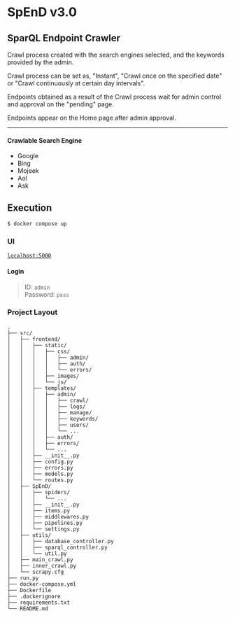 # SpEnD v3.0

## SparQL Endpoint Crawler

Crawl process created with the search engines selected, and the keywords provided by the admin.

Crawl process can be set as, "Instant", "Crawl once on the specified date" or "Crawl continuously at certain day
intervals".

Endpoints obtained as a result of the Crawl process wait for admin control and approval on the "pending" page.

Endpoints appear on the Home page after admin approval.

---

#### Crawlable Search Engine

- Google
- Bing
- Mojeek
- Aol
- Ask

## Execution

`$ docker compose up`

### UI

[`localhost:5000`](http://localhost:5000/)

#### Login

> ID: `admin`  
Password: `pass`

### Project Layout

    .
    ├── src/
    │   ├── frontend/
    │   │   ├── static/
    │   │   │   ├── css/
    │   │   │   │   ├── admin/
    │   │   │   │   ├── auth/
    │   │   │   │   └── errors/
    │   │   │   ├── images/
    │   │   │   └── js/
    │   │   ├── templates/
    │   │   │   ├── admin/
    │   │   │   │   ├── crawl/
    │   │   │   │   ├── logs/
    │   │   │   │   ├── manage/
    │   │   │   │   ├── keywords/
    │   │   │   │   ├── users/
    │   │   │   │   └── ...
    │   │   │   ├── auth/
    │   │   │   ├── errors/
    │   │   │   └── ...
    │   │   ├── __init__.py
    │   │   ├── config.py
    │   │   ├── errors.py
    │   │   ├── models.py
    │   │   └── routes.py
    │   ├── SpEnD/
    │   │   ├── spiders/
    │   │   │   └── ...
    │   │   ├── __init__.py
    │   │   ├── items.py
    │   │   ├── middlewares.py
    │   │   ├── pipelines.py
    │   │   └── settings.py
    │   ├── utils/
    │   │   ├── database_controller.py
    │   │   ├── sparql_controller.py
    │   │   └── util.py
    │   ├── main_crawl.py
    │   ├── inner_crawl.py
    │   └── scrapy.cfg
    ├── run.py
    ├── docker-compose.yml
    ├── Dockerfile
    ├── .dockerignore
    ├── requirements.txt
    └── README.md
